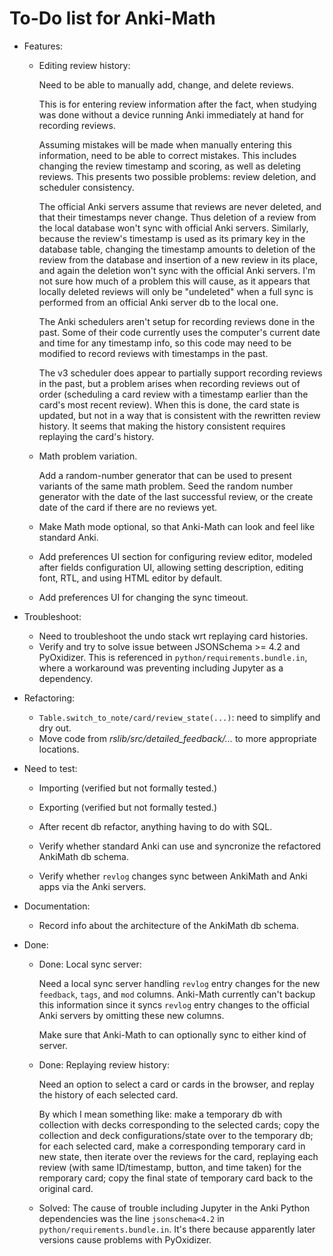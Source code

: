 # To-Do list for Anki-Math

- Features:
  - Editing review history:

    Need to be able to manually add, change, and delete reviews.

    This is for entering review information after the fact, when studying was
    done without a device running Anki immediately at hand for recording
    reviews.

    Assuming mistakes will be made when manually entering this information,
    need to be able to correct mistakes. This includes changing the review
    timestamp and scoring, as well as deleting reviews. This presents two
    possible problems: review deletion, and scheduler consistency.

    The official Anki servers assume that reviews are never deleted, and that
    their timestamps never change. Thus deletion of a review from the local
    database won't sync with official Anki servers. Similarly, because the
    review's timestamp is used as its primary key in the database table,
    changing the timestamp amounts to deletion of the review from the database
    and insertion of a new review in its place, and again the deletion won't
    sync with the official Anki servers. I'm not sure how much of a problem
    this will cause, as it appears that locally deleted reviews will only be
    "undeleted" when a full sync is performed from an official Anki server db
    to the local one.

    The Anki schedulers aren't setup for recording reviews done in the past.
    Some of their code currently uses the computer's current date and time for
    any timestamp info, so this code may need to be modified to record reviews
    with timestamps in the past.

    The v3 scheduler does appear to partially support recording reviews in the
    past, but a problem arises when recording reviews out of order (scheduling
    a card review with a timestamp earlier than the card's most recent review).
    When this is done, the card state is updated, but not in a way that is
    consistent with the rewritten review history. It seems that making the
    history consistent requires replaying the card's history.

  - Math problem variation.

    Add a random-number generator that can be used to present variants of the
    same math problem. Seed the random number generator with the date of the
    last successful review, or the create date of the card if there are no
    reviews yet.

  - Make Math mode optional, so that Anki-Math can look and feel like standard
    Anki.

  - Add preferences UI section for configuring review editor, modeled after
    fields configuration UI, allowing setting description, editing font, RTL,
    and using HTML editor by default.

  - Add preferences UI for changing the sync timeout.

- Troubleshoot:
  - Need to troubleshoot the undo stack wrt replaying card histories.
  - Verify and try to solve issue between JSONSchema >= 4.2 and PyOxidizer.
    This is referenced in `python/requirements.bundle.in`, where a workaround
    was preventing including Jupyter as a dependency.

- Refactoring:
  - `Table.switch_to_note/card/review_state(...)`: need to simplify and dry out.
  - Move code from _rslib/src/detailed_feedback/..._ to more appropriate
    locations.

- Need to test:
  - Importing (verified but not formally tested.)
  - Exporting (verified but not formally tested.)
  - After recent db refactor, anything having to do with SQL.
  - Verify whether standard Anki can use and syncronize the refactored AnkiMath
    db schema.

  - Verify whether `revlog` changes sync between AnkiMath and Anki apps via the
    Anki servers.

- Documentation:
  - Record info about the architecture of the AnkiMath db schema.

- Done:
  - Done: Local sync server:

    Need a local sync server handling `revlog` entry changes for the new
    `feedback`, `tags`, and `mod` columns. Anki-Math currently can't backup
    this information since it syncs `revlog` entry changes to the official Anki
    servers by omitting these new columns.

    Make sure that Anki-Math to can optionally sync to either kind of server.

  - Done: Replaying review history:

    Need an option to select a card or cards in the browser, and replay the
    history of each selected card.

    By which I mean something like: make a temporary db with collection with
    decks corresponding to the selected cards; copy the collection and deck
    configurations/state over to the temporary db; for each selected card, make
    a corresponding temporary card in new state, then iterate over the reviews
    for the card, replaying each review (with same ID/timestamp, button, and
    time taken) for the remporary card; copy the final state of temporary card
    back to the original card.

  - Solved: The cause of trouble including Jupyter in the Anki
    Python dependencies was the line `jsonschema<4.2` in
    `python/requirements.bundle.in`. It's there because apparently later
    versions cause problems with PyOxidizer.
